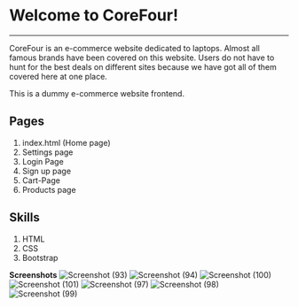 # Welcome to CoreFour!
-------------------------------
CoreFour is an e-commerce website dedicated to laptops. Almost all famous brands have been covered on this website. Users do not have to hunt for the best deals on different sites because we have got all of them covered here at one place.

This is a dummy e-commerce website frontend.

Pages
------
1. index.html (Home page)
2. Settings page
3. Login Page
4. Sign up page
5. Cart-Page
6. Products page

Skills
-------
1. HTML
2. CSS
3. Bootstrap

**Screenshots**
![Screenshot (93)](https://user-images.githubusercontent.com/74773717/137297432-7f65ea1b-c5ae-49ef-8c46-c4b69ceaeb15.png)
![Screenshot (94)](https://user-images.githubusercontent.com/74773717/137297742-97aaa311-7d1b-4315-b421-9883eb91fa12.png)
![Screenshot (100)](https://user-images.githubusercontent.com/74773717/137298858-22c67ffe-8b1e-4ac5-8e38-2c1845cbe9fb.png)
![Screenshot (101)](https://user-images.githubusercontent.com/74773717/137299041-69c0e879-531e-4dec-a90b-16e19aaaaf37.png)
![Screenshot (97)](https://user-images.githubusercontent.com/74773717/137298163-4f707f6d-8cf9-4131-9c91-f8bf5c1444c8.png)
![Screenshot (98)](https://user-images.githubusercontent.com/74773717/137298269-7c34b976-c926-4768-bd0c-db88d861c799.png)
![Screenshot (99)](https://user-images.githubusercontent.com/74773717/137298378-253218b0-9870-422e-a2cb-0b160877cb55.png)

